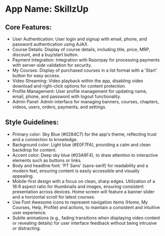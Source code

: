 # **App Name**: SkillzUp

## Core Features:

- User Authentication: User login and signup with email, phone, and password authentication using AJAX.
- Course Details: Display of course details, including title, price, MRP, discount, and a buy/start button.
- Payment Integration: Integration with Razorpay for processing payments with server-side validation for security.
- My Courses: Display of purchased courses in a list format with a 'Start' button for easy access.
- Video Streaming: Video playback within the app, disabling video download and right-click options for content protection.
- Profile Management: User profile management for updating name, email, phone, and password with logout functionality.
- Admin Panel: Admin interface for managing banners, courses, chapters, videos, users, orders, payments, and settings.

## Style Guidelines:

- Primary color: Sky Blue (#0284C7) for the app's theme, reflecting trust and a connection to knowledge.
- Background color: Light blue (#E0F7FA), providing a calm and clean backdrop for content.
- Accent color: Deep sky blue (#03A9F4), to draw attention to interactive elements such as buttons or links.
- Body and headline font: 'PT Sans' (sans-serif) for readability and a modern feel, ensuring content is easily accessible and visually appealing.
- Mobile-first design with a focus on clean, sharp edges. Utilization of a 16:9 aspect ratio for thumbnails and images, ensuring consistent presentation across devices. Home screen will feature a banner slider and a horizontal scroll for latest courses.
- Use Font Awesome icons to represent navigation items (Home, My Courses, Help, Profile) and actions, to maintain a consistent and intuitive user experience.
- Subtle animations (e.g., fading transitions when displaying video content or revealing details) for user interface feedback without being intrusive or distracting.